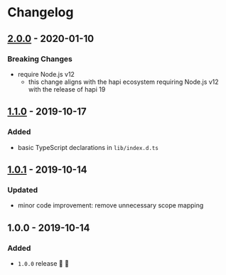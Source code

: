 # Changelog


## [2.0.0](https://github.com/futurestudio/hapi-authorized-scope/compare/v1.1.0...v2.0.0) - 2020-01-10

### Breaking Changes
- require Node.js v12
  - this change aligns with the hapi ecosystem requiring Node.js v12 with the release of hapi 19


## [1.1.0](https://github.com/futurestudio/hapi-authorized-scope/compare/v1.0.1...v1.1.0) - 2019-10-17

### Added
- basic TypeScript declarations in `lib/index.d.ts`


## [1.0.1](https://github.com/futurestudio/hapi-authorized-scope/compare/v1.0.0...v1.0.1) - 2019-10-14

### Updated
- minor code improvement: remove unnecessary scope mapping


## 1.0.0 - 2019-10-14

### Added
- `1.0.0` release 🚀 🎉
